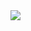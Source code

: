<img src="https://github-readme-stats.vercel.app/api?username=billy1624&show_icons=true&count_private=true" />
